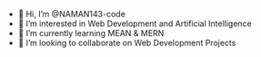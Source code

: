 - 👋 Hi, I’m @NAMAN143-code
- 👀 I’m interested in Web Development and Artificial Intelligence
- 🌱 I’m currently learning MEAN & MERN
- 💞️ I’m looking to collaborate on Web Development Projects



